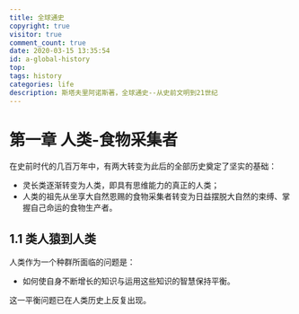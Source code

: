 ```yaml
---
title: 全球通史
copyright: true
visitor: true
comment_count: true
date: 2020-03-15 13:35:54
id: a-global-history
top:
tags: history
categories: life
description: 斯塔夫里阿诺斯著，全球通史--从史前文明到21世纪
---
```


# 第一章 人类-食物采集者

在史前时代的几百万年中，有两大转变为此后的全部历史奠定了坚实的基础：

* 灵长类逐渐转变为人类，即具有思维能力的真正的人类；
* 人类的祖先从坐享大自然恩赐的食物采集者转变为日益摆脱大自然的束缚、掌握自己命运的食物生产者。

## 1.1 类人猿到人类

人类作为一个种群所面临的问题是：

* 如何使自身不断增长的知识与运用这些知识的智慧保持平衡。

这一平衡问题已在人类历史上反复出现。